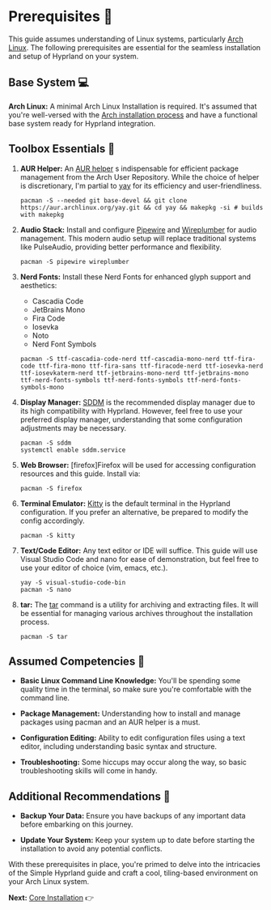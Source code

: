 # Prerequisites 🚀
This guide assumes understanding of Linux systems, particularly [Arch Linux](https://archlinux.org/). The following prerequisites are essential for the seamless installation and setup of Hyprland on your system.

## Base System 💻
**Arch Linux:**  A minimal Arch Linux Installation is required. It's assumed that you're well-versed with the [Arch installation process]((https://wiki.archlinux.org/title/Installation_guide)) and have a functional base system ready for Hyprland integration.

## Toolbox Essentials 🧰
1. **AUR Helper:** An [AUR helper](https://wiki.archlinux.org/title/AUR_helpers) s indispensable for efficient package management from the Arch User Repository. While the choice of helper is discretionary, I'm partial to [yay](https://aur.archlinux.org/packages/yay) for its efficiency and user-friendliness.

    ```
    pacman -S --needed git base-devel && git clone https://aur.archlinux.org/yay.git && cd yay && makepkg -si # builds with makepkg
    ```

2. **Audio Stack:** Install and configure [Pipewire](https://wiki.archlinux.org/title/PipeWire) and [Wireplumber](https://wiki.archlinux.org/title/WirePlumber) for audio management. This modern audio setup will replace traditional systems like PulseAudio, providing better performance and flexibility.

    ```
    pacman -S pipewire wireplumber
    ```

3. **Nerd Fonts:** Install these Nerd Fonts for enhanced glyph support and aesthetics:
    * Cascadia Code
    * JetBrains Mono
    * Fira Code
    * Iosevka
    * Noto
    * Nerd Font Symbols

    ```
    pacman -S ttf-cascadia-code-nerd ttf-cascadia-mono-nerd ttf-fira-code ttf-fira-mono ttf-fira-sans ttf-firacode-nerd ttf-iosevka-nerd ttf-iosevkaterm-nerd ttf-jetbrains-mono-nerd ttf-jetbrains-mono ttf-nerd-fonts-symbols ttf-nerd-fonts-symbols ttf-nerd-fonts-symbols-mono
    ```

4. **Display Manager:** [SDDM](https://wiki.archlinux.org/title/SDDM) is the recommended display manager due to its high compatibility with Hyprland. However, feel free to use your preferred display manager, understanding that some configuration adjustments may be necessary. 

    ```
    pacman -S sddm
    systemctl enable sddm.service
    ```

5. **Web Browser:** [firefox]Firefox will be used for accessing configuration resources and this guide. Install via:

    ```
    pacman -S firefox
    ```

6. **Terminal Emulator:** [Kitty](https://wiki.archlinux.org/title/Kitty) is the default terminal in the Hyprland configuration. If you prefer an alternative, be prepared to modify the config accordingly.

    ```
    pacman -S kitty
    ```

7. **Text/Code Editor:** Any text editor or IDE will suffice. This guide will use Visual Studio Code and nano for ease of demonstration, but feel free to use your editor of choice (vim, emacs, etc.).

    ```
    yay -S visual-studio-code-bin
    pacman -S nano
    ```

8. **tar:** The [tar](https://www.baeldung.com/linux/tar-command) command is a utility for archiving and extracting files. It will be essential for managing various archives throughout the installation process.

    ```
    pacman -S tar
    ```

## Assumed Competencies 🧠
*  **Basic Linux Command Line Knowledge:** You'll be spending some quality time in the terminal, so make sure you're comfortable with the command line.

*  **Package Management:** Understanding how to install and manage packages using pacman and an AUR helper is a must.

*  **Configuration Editing:** Ability to edit configuration files using a text editor, including understanding basic syntax and structure.

*  **Troubleshooting:** Some hiccups may occur along the way, so basic troubleshooting skills will come in handy.

## Additional Recommendations 📌
*  **Backup Your Data:** Ensure you have backups of any important data before embarking on this journey.

*  **Update Your System:** Keep your system up to date before starting the installation to avoid any potential conflicts.

With these prerequisites in place, you're primed to delve into the intricacies of the Simple Hyprland guide and craft a cool, tiling-based environment on your Arch Linux system.

**Next:** [Core Installation](installation_Hypr.md) 👉